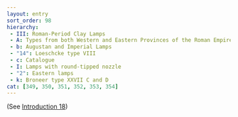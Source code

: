 ```yaml
---
layout: entry
sort_order: 98
hierarchy:
 - III: Roman-Period Clay Lamps
 - A: Types from both Western and Eastern Provinces of the Roman Empire
 - b: Augustan and Imperial Lamps
 - "14": Loeschcke type VIII
 - c: Catalogue
 - I: Lamps with round-tipped nozzle
 - "2": Eastern lamps
 - k: Broneer type XXVII C and D
cat: [349, 350, 351, 352, 353, 354]
---
```


(See [Introduction 18](Introduction-18))
